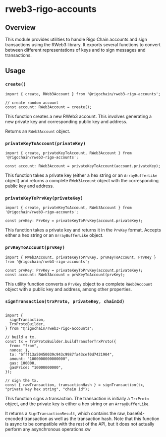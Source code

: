 # rweb3-rigo-accounts

## Overview

This module provides utilities to handle Rigo Chain accounts and sign transactions using the RWeb3 library. It exports several functions to convert between different representations of keys and to sign messages and transactions.


## Usage

### `create()`

```agsl
import { create, RWeb3Account } from '@rigochain/rweb3-rigo-accounts';

// create random account 
const account: RWeb3Account = create();

```

This function creates a new RWeb3 account. This involves generating a new private key and corresponding public key and address.

Returns an `RWeb3Account` object.

### `privateKeyToAccount(privateKey)`

```agsl
import { create, privateKeyToAccount, RWeb3Account } from '@rigochain/rweb3-rigo-accounts';

const account: RWeb3Account = privateKeyToAccount(account.privateKey);
```

This function takes a private key (either a hex string or an `ArrayBufferLike` object) and returns a complete `RWeb3Account` object with the corresponding public key and address.

### `privateKeyToPrvKey(privateKey)`

```agsl
import { create, privateKeyToAccount, RWeb3Account } from '@rigochain/rweb3-rigo-accounts';

const prvKey: PrvKey = privateKeyToPrvKey(account.privateKey);
```

This function takes a private key and returns it in the `PrvKey` format. Accepts either a hex string or an `ArrayBufferLike` object.


### `prvKeyToAccount(prvKey)`

```agsl
import { RWeb3Account, privateKeyToPrvKey, prvKeyToAccount, PrvKey } from '@rigochain/rweb3-rigo-accounts';

const prvKey: PrvKey = privateKeyToPrvKey(account.privateKey);
const account: RWeb3Account = prvKeyToAccount(prvKey);

```
This utility function converts a `PrvKey` object to a complete `RWeb3Account` object with a public key and address, among other properties.


### `signTransaction(trxProto, privateKey, chainId)`

```agsl

import {
  signTransaction,
  TrxProtoBuilder,
} from "@rigochain/rweb3-rigo-accounts";

// build a tx.
const tx = TrxProtoBuilder.buildTransferTrxProto({
  from: "from",
  nonce: 1,
  to: "6fff13a50450039c943c9987fa43cef0d7421904",
  amount: "1000000000000000",
  gas: 100000,
  gasPrice: "10000000000",
});

// sign the tx.
const { rawTransaction, transactionHash } = signTransaction(tx, "private key hex string", "chain id");

```
This function signs a transaction. The transaction is initially a `TrxProto` object, and the private key is either a hex string or an `ArrayBufferLike`.

It returns a `SignTransactionResult`, which contains the raw, base64-encoded transaction as well as the transaction hash. Note that this function is async to be compatible with the rest of the API, but it does not actually perform any asynchronous operations.xw